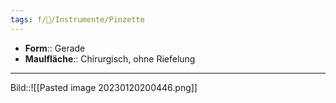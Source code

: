 ```yaml
---
tags: f/🔪/Instrumente/Pinzette
---
```

- **Form**:: Gerade
- **Maulfläche**:: Chirurgisch, ohne Riefelung
---
Bild::![[Pasted image 20230120200446.png]]